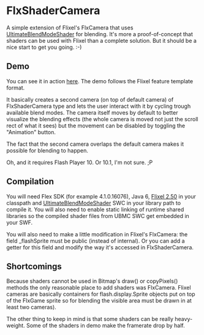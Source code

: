 # FlxShaderCamera #

A simple extension of Flixel's FlxCamera that uses [UltimateBlendModeShader][ubmsHomePage] for blending. It's more a
proof-of-concept that shaders can be used with Flixel than a complete solution. But it should be a nice start to get you going. :-)

## Demo ##

You can see it in action [here](http://vigeo.pl/labs/flxshadercamera/). The demo follows the Flixel feature template format.

It basically creates a second camera (on top of default camera) of FlxShaderCamera type and lets the user interact with it by
cycling trough available blend modes. The camera itself moves by default to better visualize the blending effects (the whole
camera is moved not just the scroll rect of what it sees) but the movement can be disabled by toggling the "Animation" button.

The fact that the second camera overlaps the default camera makes it possible for blending to happen.

Oh, and it requires Flash Player 10. Or 10.1, I'm not sure. ;P

## Compilation ##

You will need Flex SDK (for example 4.1.0.16076), Java 6, [Flixel 2.50][flixelRepository] in your classpath and
[UltimateBlendModeShader][ubmsHomePage] SWC in your library path to compile it. You will also need to enable static linking of
runtime shared libraries so the compiled shader files from UBMC SWC get embedded in your SWF.

You will also need to make a little modification in Flixel's FlxCamera: the field _flashSprite must be public (instead of internal).
Or you can add a getter for this field and modify the way it's accessed in FlxShaderCamera.

## Shortcomings ##

Because shaders cannot be used in Bitmap's draw() or copyPixels() methods the only reasonable place to add shaders was FlxCamera.
Flixel cameras are basically containers for flash.display.Sprite objects put on top of the FlxGame sprite so for blending the
visible area must be drawn in at least two cameras).

The other thing to keep in mind is that some shaders can be really heavy-weight. Some of the shaders in demo make the framerate
drop by half.

[flixelRepository]: http://github.com/AdamAtomic/flixel
[ubmsHomePage]: http://code.google.com/p/blendmodes4flash/
